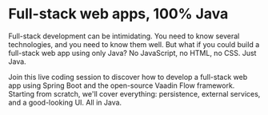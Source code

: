 # Full-stack web apps, 100% Java

Full-stack development can be intimidating. You need to know several technologies, and you need to know them well. But what if you could build a full-stack web app using only Java? No JavaScript, no HTML, no CSS. Just Java.

Join this live coding session to discover how to develop a full-stack web app using Spring Boot and the open-source Vaadin Flow framework. Starting from scratch, we'll cover everything: persistence, external services, and a good-looking UI. All in Java.
